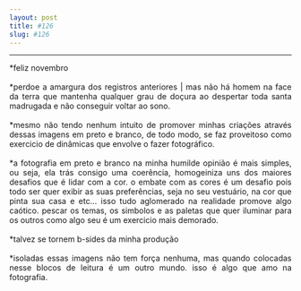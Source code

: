 ```yaml
---
layout: post
title: #126
slug: #126
---
```

---
<p class="description" style="text-align: justify;">
*feliz novembro
<br>
  <br>
*perdoe a amargura dos registros anteriores | mas não há homem na face da terra que mantenha qualquer grau de doçura ao despertar toda santa madrugada e não conseguir voltar ao sono.
<br>
  <br>
*mesmo não tendo nenhum intuito de promover minhas criações através dessas imagens em preto e branco, de todo modo, se faz proveitoso como exercicio de dinâmicas que envolve o fazer fotográfico.
<br>
  <br>
*a fotografia em preto e branco na minha humilde opinião é mais simples, ou seja, ela trás consigo uma coerência, homogeiniza uns dos maiores desafios que é lidar com a cor. o embate com as cores é um desafio pois todo ser quer exibir as suas preferências, seja no seu vestuário, na cor que pinta sua casa e etc... isso tudo aglomerado na realidade promove algo caótico. pescar os temas, os simbolos e as paletas que quer iluminar para os outros como algo seu é um exercicio mais demorado.
<br>
  <br>
*talvez se tornem b-sides da minha produção
<br>
  <br>
*isoladas essas imagens não tem força nenhuma, mas quando colocadas nesse blocos de leitura é um outro mundo. isso é algo que amo na fotografia.
<br>
  <br>
